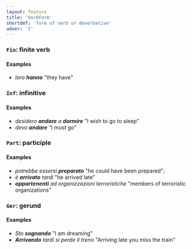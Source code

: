 ```yaml
---
layout: feature
title: 'VerbForm'
shortdef: 'form of verb or deverbative'
udver: '2'
---
```


### <a name="Fin">`Fin`</a>: finite verb

#### Examples

* _loro <b>hanno</b>_ "they have"

### <a name="Inf">`Inf`</a>: infinitive

#### Examples

* _desidero <b>andare</b> a <b>dormire</b>_ "I wish to go to sleep"
* _devo <b>andare</b>_ “I must go”

### <a name="Part">`Part`</a>: participle

#### Examples

* _potrebbe essersi <b>preparato</b>_ "he could have been prepared";
* _è <b>arrivato</b> tardi_ "he arrived late"
* _<b>appartenenti</b> ad organizzazioni terroristiche_ "members of terroristic organizations"

### <a name="Ger">`Ger`</a>: gerund

#### Examples

* _Sto <b>sognando</b>_ "I am dreaming"
* _<b>Arrivando</b> tardi si perde il treno_ "Arriving late you miss the train"

<!-- Interlanguage links updated Pá kvě 14 11:08:42 CEST 2021 -->
